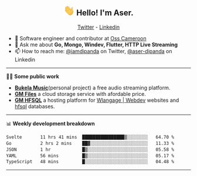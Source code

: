 <h2 align="center"> <img src="https://github.com/gabriel-TheCode/gabriel-TheCode/blob/master/gifs/Hi.gif" width="30px"> Hello! I'm Aser.</h2>
<p align="center">
  <a href="https://twitter.com/iamdipanda">Twitter</a> - 
  <a href="https://www.linkedin.com/in/aser-dipanda/">Linkedin</a>
</p>


- 🔭 Software engineer and contributor at [Oss Cameroon](https://github.com/osscameroon)
- 💬 Ask me about **Go, Mongo, Windev, Flutter, HTTP Live Streaming**
- 📫 How to reach me: [@iamdipanda](https://twitter.com/iamdipanda) on Twitter, [@aser-dipanda](https://www.linkedin.com/in/aser-dipanda/) on Linkedin

-------

👨‍💻 **Some public work**

- **[Bukela Music](https://music.bukela.co)**(personal project) a free audio streaming platform. 
- **[GM Files](https://gamesmania.io)** a cloud storage service with afordable price.
- **[GM HFSQL](https://gamesmania.io)** a hosting platform for [Wlangage | Webdev](https://pcsoft.fr/webdev/index.html) websites and [hfsql](https://pcsoft.fr/accueilpub/hfsql.htm) databases.
-------

📊 **Weekly development breakdown**

<!--START_SECTION:waka-->

```txt
Svelte       11 hrs 41 mins  ████████████████▒░░░░░░░░   64.70 %
Go           2 hrs 2 mins    ██▓░░░░░░░░░░░░░░░░░░░░░░   11.33 %
JSON         1 hr            █▒░░░░░░░░░░░░░░░░░░░░░░░   05.58 %
YAML         56 mins         █▒░░░░░░░░░░░░░░░░░░░░░░░   05.17 %
TypeScript   48 mins         █░░░░░░░░░░░░░░░░░░░░░░░░   04.48 %
```

<!--END_SECTION:waka-->

-------
